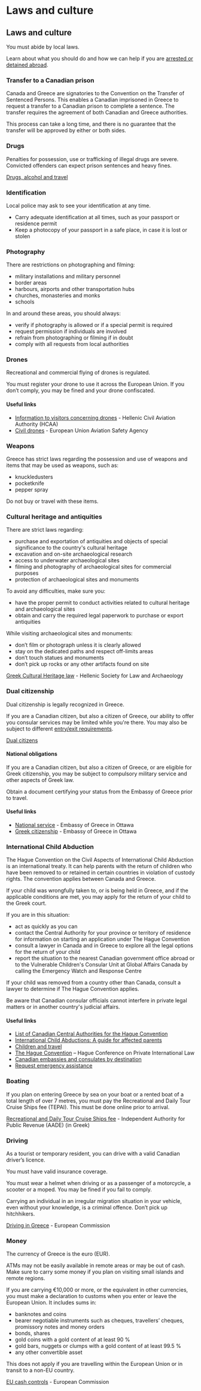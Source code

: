 # Laws and culture

## Laws and culture

You must abide by local laws.

Learn about what you should do and how we can help if you are [arrested or detained abroad](http://travel.gc.ca/assistance/emergency-info/arrest-detention).

### Transfer to a Canadian prison

Canada and Greece are signatories to the Convention on the Transfer of Sentenced Persons. This enables a Canadian imprisoned in Greece to request a transfer to a Canadian prison to complete a sentence. The transfer requires the agreement of both Canadian and Greece authorities.

This process can take a long time, and there is no guarantee that the transfer will be approved by either or both sides.

### Drugs

Penalties for possession, use or trafficking of illegal drugs are severe. Convicted offenders can expect prison sentences and heavy fines.

[Drugs, alcohol and travel](https://travel.gc.ca/travelling/health-safety/drugs)

### Identification

Local police may ask to see your identification at any time.

* Carry adequate identification at all times, such as your passport or residence permit
* Keep a photocopy of your passport in a safe place, in case it is lost or stolen

### Photography

There are restrictions on photographing and filming:

* military installations and military personnel
* border areas
* harbours, airports and other transportation hubs
* churches, monasteries and monks
* schools

In and around these areas, you should always:

* verify if photography is allowed or if a special permit is required
* request permission if individuals are involved
* refrain from photographing or filming if in doubt
* comply with all requests from local authorities

### Drones

Recreational and commercial flying of drones is regulated.

You must register your drone to use it across the European Union. If you don’t comply, you may be fined and your drone confiscated.

#### Useful links

* [Information to visitors concerning drones](http://www.hcaa.gr/en/HCAA_UAS_FLT_request_editable.pdf) - Hellenic Civil Aviation Authority (HCAA)
* [Civil drones](https://www.easa.europa.eu/domains/civil-drones) - European Union Aviation Safety Agency

### Weapons

Greece has strict laws regarding the possession and use of weapons and items that may be used as weapons, such as:

* knuckledusters
* pocketknife
* pepper spray

Do not buy or travel with these items.

### Cultural heritage and antiquities

There are strict laws regarding:

* purchase and exportation of antiquities and objects of special significance to the country's cultural heritage
* excavation and on-site archaeological research
* access to underwater archaeological sites
* filming and photography of archaeological sites for commercial purposes
* protection of archaeological sites and monuments

To avoid any difficulties, make sure you:

* have the proper permit to conduct activities related to cultural heritage and archaeological sites
* obtain and carry the required legal paperwork to purchase or export antiquities

While visiting archaeological sites and monuments:

* don’t film or photograph unless it is clearly allowed
* stay on the dedicated paths and respect off-limits areas
* don’t touch statues and monuments
* don’t pick up rocks or any other artifacts found on site

[Greek Cultural Heritage law](https://www.law-archaeology.gr/index.php/en/frequently-asked-questions/what-you-should-know) - Hellenic Society for Law and Archaeology

### Dual citizenship

Dual citizenship is legally recognized in Greece.

If you are a Canadian citizen, but also a citizen of Greece, our ability to offer you consular services may be limited while you're there. You may also be subject to different [entry/exit requirements](#entryexit).

[Dual citizens](http://travel.gc.ca/travelling/documents/dual-citizenship)

#### National obligations

If you are a Canadian citizen, but also a citizen of Greece, or are eligible for Greek citizenship, you may be subject to compulsory military service and other aspects of Greek law.

Obtain a document certifying your status from the Embassy of Greece prior to travel.

#### Useful links

* [National service](https://www.mfa.gr/canada/en/services/other-services/national-service.html) - Embassy of Greece in Ottawa
* [Greek citizenship](https://www.mfa.gr/canada/en/services/other-services/greek-citizenship.html) - Embassy of Greece in Ottawa

### International Child Abduction

The Hague Convention on the Civil Aspects of International Child Abduction is an international treaty. It can help parents with the return of children who have been removed to or retained in certain countries in violation of custody rights. The convention applies between Canada and Greece.

If your child was wrongfully taken to, or is being held in Greece, and if the applicable conditions are met, you may apply for the return of your child to the Greek court.

If you are in this situation:

* act as quickly as you can
* contact the Central Authority for your province or territory of residence for information on starting an application under The Hague Convention
* consult a lawyer in Canada and in Greece to explore all the legal options for the return of your child
* report the situation to the nearest Canadian government office abroad or to the Vulnerable Children's Consular Unit at Global Affairs Canada by calling the Emergency Watch and Response Centre

If your child was removed from a country other than Canada, consult a lawyer to determine if The Hague Convention applies.

Be aware that Canadian consular officials cannot interfere in private legal matters or in another country's judicial affairs.

#### Useful links

* [List of Canadian Central Authorities for the Hague Convention](https://www.hcch.net/en/states/authorities/details3/?aid=75)
* [International Child Abductions: A guide for affected parents](https://travel.gc.ca/travelling/publications/international-child-abductions)
* [Children and travel](https://travel.gc.ca/travelling/children)
* [The Hague Convention](https://www.hcch.net/en/instruments/conventions/full-text/?cid=24) – Hague Conference on Private International Law
* [Canadian embassies and consulates by destination](https://travel.gc.ca/assistance/embassies-consulates)
* [Request emergency assistance](https://travel.gc.ca/assistance/emergency-assistance?_ga)

### Boating

If you plan on entering Greece by sea on your boat or a rented boat of a total length of over 7 metres, you must pay the Recreational and Daily Tour Cruise Ships fee (TEPAI). This must be done online prior to arrival.

[Recreational and Daily Tour Cruise Ships fee](https://www.aade.gr/polites/etepai) - Independent Authority for Public Revenue (AADE) (in Greek)

### Driving

As a tourist or temporary resident, you can drive with a valid Canadian driver’s licence.

You must have valid insurance coverage.

You must wear a helmet when driving or as a passenger of a motorcycle, a scooter or a moped. You may be fined if you fail to comply.

Carrying an individual in an irregular migration situation in your vehicle, even without your knowledge, is a criminal offence. Don’t pick up hitchhikers.

[Driving in Greece](https://ec.europa.eu/transport/road_safety/going_abroad/greece/index_en.htm) - European Commission

### Money

The currency of Greece is the euro (EUR).

ATMs may not be easily available in remote areas or may be out of cash. Make sure to carry some money if you plan on visiting small islands and remote regions.

If you are carrying €10,000 or more, or the equivalent in other currencies, you must make a declaration to customs when you enter or leave the European Union. It includes sums in:

* banknotes and coins
* bearer negotiable instruments such as cheques, travellers’ cheques, promissory notes and money orders
* bonds, shares
* gold coins with a gold content of at least 90 %
* gold bars, nuggets or clumps with a gold content of at least 99.5 %
* any other convertible asset

This does not apply if you are travelling within the European Union or in transit to a non-EU country.

[EU cash controls](https://ec.europa.eu/taxation_customs/business/customs-controls/eu-cash-controls_en) - European Commission